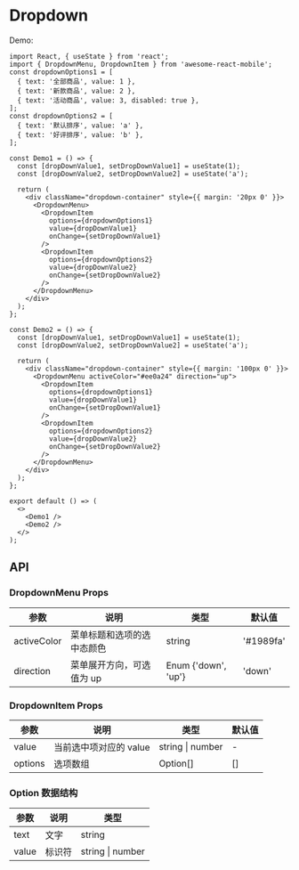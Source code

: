 # Dropdown

Demo:

```tsx
import React, { useState } from 'react';
import { DropdownMenu, DropdownItem } from 'awesome-react-mobile';
const dropdownOptions1 = [
  { text: '全部商品', value: 1 },
  { text: '新款商品', value: 2 },
  { text: '活动商品', value: 3, disabled: true },
];
const dropdownOptions2 = [
  { text: '默认排序', value: 'a' },
  { text: '好评排序', value: 'b' },
];

const Demo1 = () => {
  const [dropDownValue1, setDropDownValue1] = useState(1);
  const [dropDownValue2, setDropDownValue2] = useState('a');

  return (
    <div className="dropdown-container" style={{ margin: '20px 0' }}>
      <DropdownMenu>
        <DropdownItem
          options={dropdownOptions1}
          value={dropDownValue1}
          onChange={setDropDownValue1}
        />
        <DropdownItem
          options={dropdownOptions2}
          value={dropDownValue2}
          onChange={setDropDownValue2}
        />
      </DropdownMenu>
    </div>
  );
};

const Demo2 = () => {
  const [dropDownValue1, setDropDownValue1] = useState(1);
  const [dropDownValue2, setDropDownValue2] = useState('a');

  return (
    <div className="dropdown-container" style={{ margin: '100px 0' }}>
      <DropdownMenu activeColor="#ee0a24" direction="up">
        <DropdownItem
          options={dropdownOptions1}
          value={dropDownValue1}
          onChange={setDropDownValue1}
        />
        <DropdownItem
          options={dropdownOptions2}
          value={dropDownValue2}
          onChange={setDropDownValue2}
        />
      </DropdownMenu>
    </div>
  );
};

export default () => (
  <>
    <Demo1 />
    <Demo2 />
  </>
);
```

## API

### DropdownMenu Props

| 参数        | 说明                       | 类型                | 默认值    |
| ----------- | -------------------------- | ------------------- | --------- |
| activeColor | 菜单标题和选项的选中态颜色 | string              | '#1989fa' |
| direction   | 菜单展开方向，可选值为 up  | Enum {'down', 'up'} | 'down'    |

### DropdownItem Props

| 参数    | 说明                   | 类型                 | 默认值 |
| ------- | ---------------------- | -------------------- | ------ |
| value   | 当前选中项对应的 value | string &#124; number | -      |
| options | 选项数组               | Option[]             | []     |

### Option 数据结构

| 参数  | 说明   | 类型                 |
| ----- | ------ | -------------------- |
| text  | 文字   | string               |
| value | 标识符 | string &#124; number |
